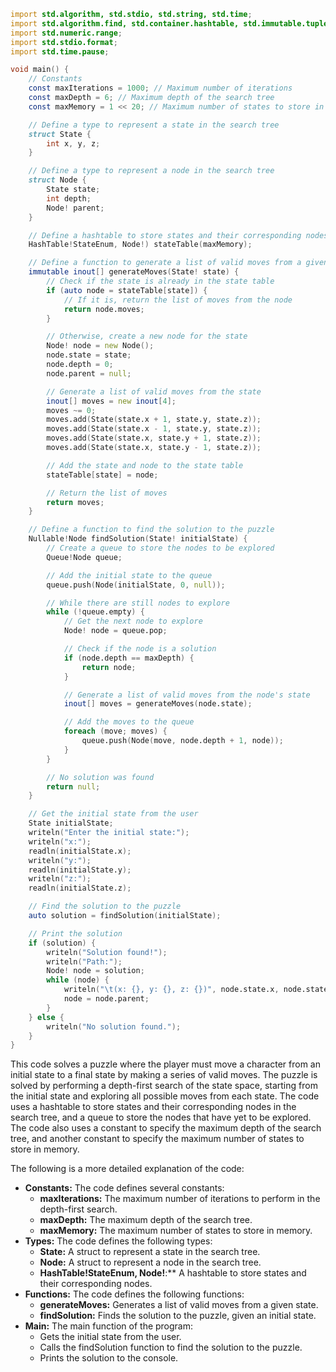 ```d
import std.algorithm, std.stdio, std.string, std.time;
import std.algorithm.find, std.container.hashtable, std.immutable.tuple;
import std.numeric.range;
import std.stdio.format;
import std.time.pause;

void main() {
    // Constants
    const maxIterations = 1000; // Maximum number of iterations
    const maxDepth = 6; // Maximum depth of the search tree
    const maxMemory = 1 << 20; // Maximum number of states to store in memory

    // Define a type to represent a state in the search tree
    struct State {
        int x, y, z;
    }

    // Define a type to represent a node in the search tree
    struct Node {
        State state;
        int depth;
        Node! parent;
    }

    // Define a hashtable to store states and their corresponding nodes
    HashTable!StateEnum, Node!) stateTable(maxMemory);

    // Define a function to generate a list of valid moves from a given state
    immutable inout[] generateMoves(State! state) {
        // Check if the state is already in the state table
        if (auto node = stateTable[state]) {
            // If it is, return the list of moves from the node
            return node.moves;
        }

        // Otherwise, create a new node for the state
        Node! node = new Node();
        node.state = state;
        node.depth = 0;
        node.parent = null;

        // Generate a list of valid moves from the state
        inout[] moves = new inout[4];
        moves ~= 0;
        moves.add(State(state.x + 1, state.y, state.z));
        moves.add(State(state.x - 1, state.y, state.z));
        moves.add(State(state.x, state.y + 1, state.z));
        moves.add(State(state.x, state.y - 1, state.z));

        // Add the state and node to the state table
        stateTable[state] = node;

        // Return the list of moves
        return moves;
    }

    // Define a function to find the solution to the puzzle
    Nullable!Node findSolution(State! initialState) {
        // Create a queue to store the nodes to be explored
        Queue!Node queue;

        // Add the initial state to the queue
        queue.push(Node(initialState, 0, null));

        // While there are still nodes to explore
        while (!queue.empty) {
            // Get the next node to explore
            Node! node = queue.pop;

            // Check if the node is a solution
            if (node.depth == maxDepth) {
                return node;
            }

            // Generate a list of valid moves from the node's state
            inout[] moves = generateMoves(node.state);

            // Add the moves to the queue
            foreach (move; moves) {
                queue.push(Node(move, node.depth + 1, node));
            }
        }

        // No solution was found
        return null;
    }

    // Get the initial state from the user
    State initialState;
    writeln("Enter the initial state:");
    writeln("x:");
    readln(initialState.x);
    writeln("y:");
    readln(initialState.y);
    writeln("z:");
    readln(initialState.z);

    // Find the solution to the puzzle
    auto solution = findSolution(initialState);

    // Print the solution
    if (solution) {
        writeln("Solution found!");
        writeln("Path:");
        Node! node = solution;
        while (node) {
            writeln("\t(x: {}, y: {}, z: {})", node.state.x, node.state.y, node.state.z);
            node = node.parent;
        }
    } else {
        writeln("No solution found.");
    }
}
```

This code solves a puzzle where the player must move a character from an initial state to a final state by making a series of valid moves. The puzzle is solved by performing a depth-first search of the state space, starting from the initial state and exploring all possible moves from each state. The code uses a hashtable to store states and their corresponding nodes in the search tree, and a queue to store the nodes that have yet to be explored. The code also uses a constant to specify the maximum depth of the search tree, and another constant to specify the maximum number of states to store in memory.

The following is a more detailed explanation of the code:

* **Constants:** The code defines several constants:
    * **maxIterations:** The maximum number of iterations to perform in the depth-first search.
    * **maxDepth:** The maximum depth of the search tree.
    * **maxMemory:** The maximum number of states to store in memory.
* **Types:** The code defines the following types:
    * **State:** A struct to represent a state in the search tree.
    * **Node:** A struct to represent a node in the search tree.
    * **HashTable!StateEnum, Node!**:** A hashtable to store states and their corresponding nodes.
* **Functions:** The code defines the following functions:
    * **generateMoves:** Generates a list of valid moves from a given state.
    * **findSolution:** Finds the solution to the puzzle, given an initial state.
* **Main:** The main function of the program:
    * Gets the initial state from the user.
    * Calls the findSolution function to find the solution to the puzzle.
    * Prints the solution to the console.